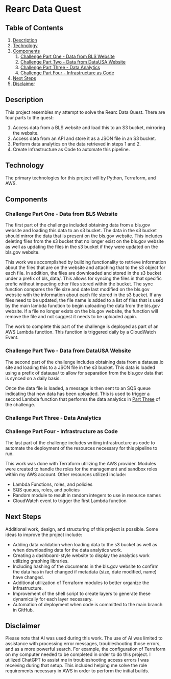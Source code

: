 # Rearc Data Quest

## Table of Contents

1. [Description](#description)
2. [Technology](#technology)
3. [Components](#components)
    1. [Challenge Part One - Data from BLS Website](#challenge-part-one---data-from-bls-website)
    2. [Challenge Part Two - Data from DataUSA Website](#challenge-part-two---data-from-datausa-website)
    3. [Challenge Part Three - Data Analytics](#challenge-part-three---data-analytics)
    4. [Challenge Part Four - Infrastructure as Code](#challenge-part-four---infrastructure-as-code)
4. [Next Steps](#next-steps)
5. [Disclaimer](#disclaimer)

## Description

This project resembles my attempt to solve the Rearc Data Quest.
 There are four parts to the quest:

1. Access data from a BLS website and load this to an S3 bucket, mirroring the website.
2. Access data from an API and store it as a JSON file in an S3 bucket.
3. Perform data analytics on the data retrieved in steps 1 and 2.
4. Create Infrastructure as Code to automate this pipeline.

## Technology

The primary technologies for this project will by Python, Terraform, and AWS.

## Components

### Challenge Part One - Data from BLS Website

The first part of the challenge included obtaining data from a bls.gov website
 and loading this data to an s3 bucket. The data in the s3 bucket should mirror
 the data that is present on the bls.gov website. This includes deleting files
 from the s3 bucket that no longer exist on the bls.gov website as well as
 updating the files in the s3 bucket if they were updated on the bls.gov website.

This work was accomplished by building functionality to retrieve information about
the files that are on the website and attaching that to the s3 object for each file.
In addition, the files are downloaded and stored in the s3 bucket under a prefix
of bls_data/. This allows for syncing the files in that specific prefic without
impacting other files stored within the bucket. The sync function compares the
file size and date last modified on the bls.gov website with the information
about each file stored in the s3 bucket. If any files need to be updated, the
file name is added to a list of files that is used by the main lambda function
to begin uploading the data from the bls.gov website. If a file no longer exists
on the bls.gov website, the function will remove the file and not suggest it needs
to be uploaded again.

The work to complete this part of the challenge is deployed as part of an AWS
Lambda function. This function is triggered daily by a CloudWatch Event.

### Challenge Part Two - Data from DataUSA Website

The second part of the challenge includes obtaining data from a datausa.io site
and loading this to a JSON file in the s3 bucket. This data is loaded using a
prefix of datausa/ to allow for separation from the bls.gov data that is synced
on a daily basis.

Once the data file is loaded, a message is then sent to an SQS queue indicating
that new data has been uploaded. This is used to trigger a second Lambda function
that performs the data analytics in
[Part Three](#challenge-part-three---data-analytics) of the challenge.

### Challenge Part Three - Data Analytics

### Challenge Part Four - Infrastructure as Code

The last part of the challenge includes writing infrastructure as code
to automate the deployment of the resources necessary for this pipeline to run.

This work was done with Terraform utilizing the AWS provider. Modules were created
to handle the roles for the management and sandbox roles within my AWS account.
Other resources utilized include:

- Lambda Functions, roles, and policies
- SQS queues, roles, and policies
- Random module to result in random integers to use in resource names
- CloudWatch event to trigger the first Lambda function

## Next Steps

Additional work, design, and structuring of this project is possible. Some ideas
to improve the project include:

- Adding data validation when loading data to the s3 bucket as well as
when downloading data for the data analytics work.
- Creating a dashboard-style website to display the analytics work utilizing
graphing libraries.
- Including hashing of the documents in the bls.gov website to confirm the
data has in fact changed if metadata (size, date modified, name) have changed.
- Additional utilization of Terraform modules to better organize the infrastructure.
- Improvement of the shell script to create layers to generate these dynamically
for each layer necessary.
- Automation of deployment when code is committed to the main branch in GitHub.

## Disclaimer

Please note that AI was used during this work. The use of AI was limited to
assistance with processing error messages, troubleshooting those errors, and
as a more powerful search. For example, the configuration of Terraform on my
computer needed to be completed in order to do this project. I utilized
ChatGPT to assist me in troubleshooting access errors I was receiving during
that setup. This included helping me solve the role requirements necessary
in AWS in order to perform the initial builds.

